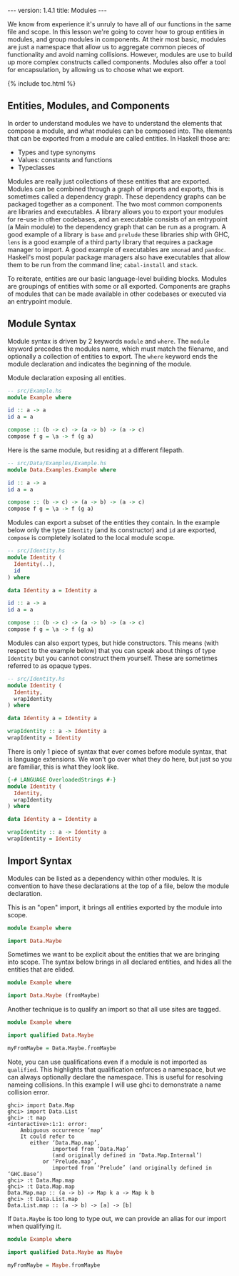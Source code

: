 --- version: 1.4.1 title: Modules ---

We know from experience it's unruly to have all of our functions in the same
file and scope. In this lesson we're going to cover how to group entities in
modules, and group modules in components. At their most basic, modules are just
a namespace that allow us to aggregate common pieces of functionality and avoid
naming collisions. However, modules are use to build up more complex constructs
called components. Modules also offer a tool for encapsulation, by allowing us
to choose what we export.

{% include toc.html %}

## Entities, Modules, and Components

In order to understand modules we have to understand the elements that compose
a module, and what modules can be composed into. The elements that can be
exported from a module are called entities. In Haskell those are:

- Types and type synonyms
- Values: constants and functions
- Typeclasses

Modules are really just collections of these entities that are exported.
Modules can be combined through a graph of imports and exports, this is
sometimes called a dependency graph. These dependency graphs can be packaged
together as a component. The two most common components are libraries and
executables. A library allows you to export your modules for re-use in other
codebases, and an executable consists of an entrypoint (a Main module) to the
dependency graph that can be run as a program. A good example of a library is
`base` and `prelude` these libraries ship with GHC, `lens` is a good example of
a third party library that requires a package manager to import. A good example
of executables are `xmonad` and `pandoc`. Haskell's most popular package
managers also have executables that allow them to be run from the command line;
`cabal-install` and `stack`.

To reiterate, entities are our basic language-level building blocks. Modules
are groupings of entities with some or all exported. Components are graphs of
modules that can be made available in other codebases or executed via an
entrypoint module.

## Module Syntax

Module syntax is driven by 2 keywords `module` and `where`. The `module` keyword
precedes the modules name, which must match the filename, and optionally a
collection of entities to export. The `where` keyword ends the module
declaration and indicates the beginning of the module.

Module declaration exposing all entities.

```haskell
-- src/Example.hs
module Example where

id :: a -> a
id a = a

compose :: (b -> c) -> (a -> b) -> (a -> c)
compose f g = \a -> f (g a)
```

Here is the same module, but residing at a different filepath.

```haskell
-- src/Data/Examples/Example.hs
module Data.Examples.Example where

id :: a -> a
id a = a

compose :: (b -> c) -> (a -> b) -> (a -> c)
compose f g = \a -> f (g a)
```

Modules can export a subset of the entities they contain. In the example below
only the type `Identity` (and its constructor) and `id` are exported, `compose`
is completely isolated to the local module scope.

```haskell
-- src/Identity.hs
module Identity (
  Identity(..),
  id
) where

data Identity a = Identity a

id :: a -> a
id a = a

compose :: (b -> c) -> (a -> b) -> (a -> c)
compose f g = \a -> f (g a)
```

Modules can also export types, but hide constructors. This means (with respect
to the example below) that you can speak about things of type `Identity` but you
cannot construct them yourself. These are sometimes referred to as opaque types.

```haskell
-- src/Identity.hs
module Identity (
  Identity,
  wrapIdentity
) where

data Identity a = Identity a

wrapIdentity :: a -> Identity a
wrapIdentity = Identity
```

There is only 1 piece of syntax that ever comes before module syntax, that is
language extensions. We won't go over what they do here, but just so you are
familiar, this is what they look like.

```haskell
{-# LANGUAGE OverloadedStrings #-}
module Identity (
  Identity,
  wrapIdentity
) where

data Identity a = Identity a

wrapIdentity :: a -> Identity a
wrapIdentity = Identity
```

## Import Syntax

Modules can be listed as a dependency within other modules. It is convention to
have these declarations at the top of a file, below the module declaration.

This is an "open" import, it brings all entities exported by the module into
scope.

```haskell
module Example where

import Data.Maybe
```

Sometimes we want to be explicit about the entities that we are bringing into
scope. The syntax below brings in all declared entities, and hides all the
entities that are elided.

```haskell
module Example where

import Data.Maybe (fromMaybe)
```

Another technique is to qualify an import so that all use sites are tagged.


```haskell
module Example where

import qualified Data.Maybe

myFromMaybe = Data.Maybe.fromMaybe
```

Note, you can use qualifications even if a module is not imported as
`qualified`. This highlights that qualification enforces a namespace, but we can
always optionally declare the namespace. This is useful for resolving nameing
collisions. In this example I will use ghci to demonstrate a name collision error.

```console?lang=haskell&prompt=ghci>,ghci|
ghci> import Data.Map
ghci> import Data.List
ghci> :t map
<interactive>:1:1: error:
    Ambiguous occurrence ‘map’
    It could refer to
       either ‘Data.Map.map’,
              imported from ‘Data.Map’
              (and originally defined in ‘Data.Map.Internal’)
           or ‘Prelude.map’,
              imported from ‘Prelude’ (and originally defined in ‘GHC.Base’)
ghci> :t Data.Map.map
ghci> :t Data.Map.map
Data.Map.map :: (a -> b) -> Map k a -> Map k b
ghci> :t Data.List.map
Data.List.map :: (a -> b) -> [a] -> [b]
```

If `Data.Maybe` is too long to type out, we can provide an alias for our import
when qualifying it.

```haskell
module Example where

import qualified Data.Maybe as Maybe

myFromMaybe = Maybe.fromMaybe
```
